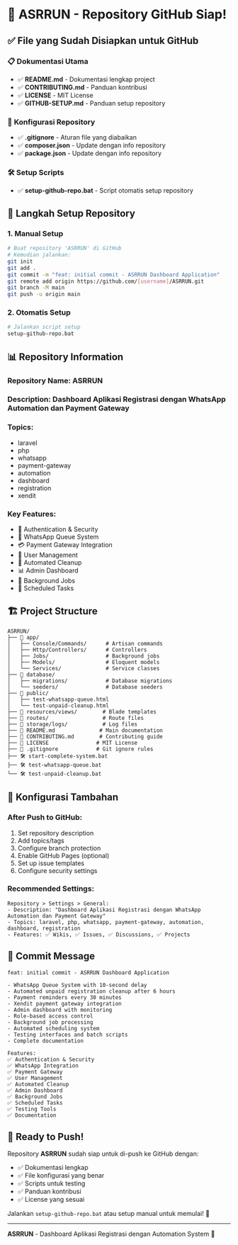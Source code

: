 # 🚀 ASRRUN - Repository GitHub Siap!

## ✅ File yang Sudah Disiapkan untuk GitHub

### 📋 **Dokumentasi Utama**
- ✅ **README.md** - Dokumentasi lengkap project
- ✅ **CONTRIBUTING.md** - Panduan kontribusi
- ✅ **LICENSE** - MIT License
- ✅ **GITHUB-SETUP.md** - Panduan setup repository

### 🔧 **Konfigurasi Repository**
- ✅ **.gitignore** - Aturan file yang diabaikan
- ✅ **composer.json** - Update dengan info repository
- ✅ **package.json** - Update dengan info repository

### 🛠️ **Setup Scripts**
- ✅ **setup-github-repo.bat** - Script otomatis setup repository

## 🎯 **Langkah Setup Repository**

### 1. **Manual Setup**
```bash
# Buat repository 'ASRRUN' di GitHub
# Kemudian jalankan:
git init
git add .
git commit -m "feat: initial commit - ASRRUN Dashboard Application"
git remote add origin https://github.com/[username]/ASRRUN.git
git branch -M main
git push -u origin main
```

### 2. **Otomatis Setup**
```bash
# Jalankan script setup
setup-github-repo.bat
```

## 📊 **Repository Information**

### **Repository Name**: ASRRUN
### **Description**: Dashboard Aplikasi Registrasi dengan WhatsApp Automation dan Payment Gateway
### **Topics**: 
- laravel
- php
- whatsapp
- payment-gateway
- automation
- dashboard
- registration
- xendit

### **Key Features**:
- 🔐 Authentication & Security
- 💬 WhatsApp Queue System
- 💳 Payment Gateway Integration
- 👥 User Management
- 🧹 Automated Cleanup
- 📊 Admin Dashboard
- 🔄 Background Jobs
- 📅 Scheduled Tasks

## 🏗️ **Project Structure**

```
ASRRUN/
├── 📁 app/
│   ├── Console/Commands/      # Artisan commands
│   ├── Http/Controllers/      # Controllers
│   ├── Jobs/                  # Background jobs
│   ├── Models/                # Eloquent models
│   └── Services/              # Service classes
├── 📁 database/
│   ├── migrations/            # Database migrations
│   └── seeders/               # Database seeders
├── 📁 public/
│   ├── test-whatsapp-queue.html
│   └── test-unpaid-cleanup.html
├── 📁 resources/views/        # Blade templates
├── 📁 routes/                 # Route files
├── 📁 storage/logs/           # Log files
├── 📄 README.md              # Main documentation
├── 📄 CONTRIBUTING.md        # Contributing guide
├── 📄 LICENSE               # MIT License
├── 📄 .gitignore            # Git ignore rules
├── 🛠️ start-complete-system.bat
├── 🛠️ test-whatsapp-queue.bat
└── 🛠️ test-unpaid-cleanup.bat
```

## 🔧 **Konfigurasi Tambahan**

### **After Push to GitHub**:
1. Set repository description
2. Add topics/tags
3. Configure branch protection
4. Enable GitHub Pages (optional)
5. Set up issue templates
6. Configure security settings

### **Recommended Settings**:
```
Repository > Settings > General:
- Description: "Dashboard Aplikasi Registrasi dengan WhatsApp Automation dan Payment Gateway"
- Topics: laravel, php, whatsapp, payment-gateway, automation, dashboard, registration
- Features: ✅ Wikis, ✅ Issues, ✅ Discussions, ✅ Projects
```

## 📝 **Commit Message**

```
feat: initial commit - ASRRUN Dashboard Application

- WhatsApp Queue System with 10-second delay
- Automated unpaid registration cleanup after 6 hours
- Payment reminders every 30 minutes
- Xendit payment gateway integration
- Admin dashboard with monitoring
- Role-based access control
- Background job processing
- Automated scheduling system
- Testing interfaces and batch scripts
- Complete documentation

Features:
✅ Authentication & Security
✅ WhatsApp Integration
✅ Payment Gateway
✅ User Management
✅ Automated Cleanup
✅ Admin Dashboard
✅ Background Jobs
✅ Scheduled Tasks
✅ Testing Tools
✅ Documentation
```

## 🚀 **Ready to Push!**

Repository **ASRRUN** sudah siap untuk di-push ke GitHub dengan:
- ✅ Dokumentasi lengkap
- ✅ File konfigurasi yang benar
- ✅ Scripts untuk testing
- ✅ Panduan kontribusi
- ✅ License yang sesuai

Jalankan `setup-github-repo.bat` atau setup manual untuk memulai! 🎉

---

**ASRRUN** - Dashboard Aplikasi Registrasi dengan Automation System 🚀
